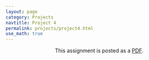 ```yaml
---
layout: page
category: Projects
navtitle: Project 4
permalink: projects/project4.html
use_math: true
---
```

<center>

This assignment is posted as a <a href="hw4.pdf">PDF</a>.

</center>
